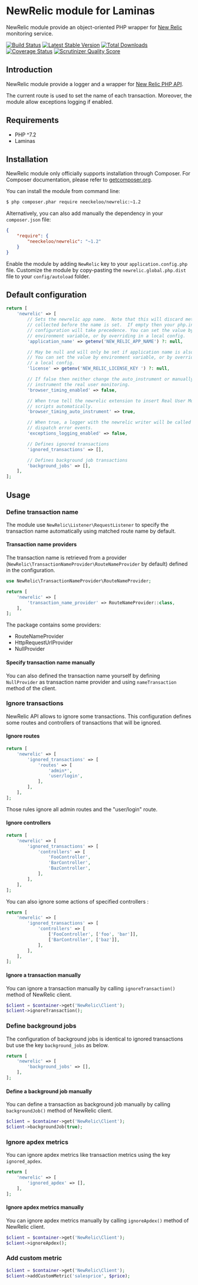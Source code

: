 NewRelic module for Laminas
==================================

NewRelic module provide an object-oriented PHP wrapper for [New Relic](http://newrelic.com/) monitoring service.

[![Build Status](https://img.shields.io/travis/neeckeloo/NewRelic.svg?style=flat)](http://travis-ci.org/neeckeloo/NewRelic)
[![Latest Stable Version](http://img.shields.io/packagist/v/neeckeloo/NewRelic.svg?style=flat)](https://packagist.org/packages/neeckeloo/NewRelic)
[![Total Downloads](http://img.shields.io/packagist/dt/neeckeloo/NewRelic.svg?style=flat)](https://packagist.org/packages/neeckeloo/newrelic)
[![Coverage Status](http://img.shields.io/coveralls/neeckeloo/NewRelic.svg?style=flat)](https://coveralls.io/r/neeckeloo/NewRelic)
[![Scrutinizer Quality Score](http://img.shields.io/scrutinizer/g/neeckeloo/NewRelic.svg?style=flat)](https://scrutinizer-ci.com/g/neeckeloo/NewRelic/)

Introduction
------------

NewRelic module provide a logger and a wrapper for [New Relic PHP API](https://newrelic.com/docs/php/the-php-api).

The current route is used to set the name of each transaction. Moreover, the module allow exceptions logging if enabled.

Requirements
------------

* PHP ^7.2
* Laminas

Installation
------------

NewRelic module only officially supports installation through Composer. For Composer documentation, please refer to
[getcomposer.org](http://getcomposer.org/).

You can install the module from command line:
```sh
$ php composer.phar require neeckeloo/newrelic:~1.2
```

Alternatively, you can also add manually the dependency in your `composer.json` file:
```json
{
    "require": {
        "neeckeloo/newrelic": "~1.2"
    }
}
```

Enable the module by adding `NewRelic` key to your `application.config.php` file. Customize the module by copy-pasting
the `newrelic.global.php.dist` file to your `config/autoload` folder.

Default configuration
---------------------

```php
return [
    'newrelic' => [
        // Sets the newrelic app name.  Note that this will discard metrics
        // collected before the name is set.  If empty then your php.ini
        // configuration will take precedence. You can set the value by
        // environment variable, or by overriding in a local config.
        'application_name' => getenv('NEW_RELIC_APP_NAME') ?: null,

        // May be null and will only be set if application name is also given.
        // You can set the value by environment variable, or by overriding in 
        // a local config.
        'license' => getenv('NEW_RELIC_LICENSE_KEY ') ?: null,

        // If false then neither change the auto_instrument or manually
        // instrument the real user monitoring.
        'browser_timing_enabled' => false,

        // When true tell the newrelic extension to insert Real User Monitoring
        // scripts automatically.
        'browser_timing_auto_instrument' => true,

        // When true, a logger with the newrelic writer will be called for
        // dispatch error events.
        'exceptions_logging_enabled' => false,

        // Defines ignored transactions
        'ignored_transactions' => [],

        // Defines background job transactions
        'background_jobs' => [],
    ],
];
```

Usage
-----

### Define transaction name

The module use `NewRelic\Listener\RequestListener` to specify the transaction name automatically using matched route name by default.

#### Transaction name providers

The transaction name is retrieved from a provider (`NewRelic\TransactionNameProvider\RouteNameProvider` by default) defined in the configuration.

```php
use NewRelic\TransactionNameProvider\RouteNameProvider;

return [
    'newrelic' => [
        'transaction_name_provider' => RouteNameProvider::class,
    ],
];
```

The package contains some providers:

- RouteNameProvider
- HttpRequestUrlProvider
- NullProvider

#### Specify transaction name manually

You can also defined the transaction name yourself by defining `NullProvider` as transaction name provider and using `nameTransaction` method of the client.

### Ignore transactions

NewRelic API allows to ignore some transactions. This configuration defines some routes and controllers of transactions that will be ignored.

#### Ignore routes

```php
return [
    'newrelic' => [
        'ignored_transactions' => [
            'routes' => [
                'admin*',
                'user/login',
            ],
        ],
    ],
];
```

Those rules ignore all admin routes and the "user/login" route.

#### Ignore controllers

```php
return [
    'newrelic' => [
        'ignored_transactions' => [
            'controllers' => [
                'FooController',
                'BarController',
                'BazController',
            ],
        ],
    ],
];
```

You can also ignore some actions of specified controllers :

```php
return [
    'newrelic' => [
        'ignored_transactions' => [
            'controllers' => [
                ['FooController', ['foo', 'bar']],
                ['BarController', ['baz']],
            ],
        ],
    ],
];
```

#### Ignore a transaction manually

You can ignore a transaction manually by calling ```ignoreTransaction()``` method of NewRelic client.

```php
$client = $container->get('NewRelic\Client');
$client->ignoreTransaction();
```

### Define background jobs

The configuration of background jobs is identical to ignored transactions but use the key ```background_jobs``` as below.

```php
return [
    'newrelic' => [
        'background_jobs' => [],
    ],
];
```

#### Define a background job manually

You can define a transaction as background job manually by calling ```backgroundJob()``` method of NewRelic client.

```php
$client = $container->get('NewRelic\Client');
$client->backgroundJob(true);
```

### Ignore apdex metrics

You can ignore apdex metrics like transaction metrics using the key ```ignored_apdex```.

```php
return [
    'newrelic' => [
        'ignored_apdex' => [],
    ],
];
```

#### Ignore apdex metrics manually

You can ignore apdex metrics manually by calling ```ignoreApdex()``` method of NewRelic client.

```php
$client = $container->get('NewRelic\Client');
$client->ignoreApdex();
```

### Add custom metric

```php
$client = $container->get('NewRelic\Client');
$client->addCustomMetric('salesprice', $price);
```
